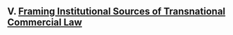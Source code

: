 ## V. [Framing Institutional Sources of Transnational Commercial Law](https://github.com/lexmerca/TTIPv2_ToC)
